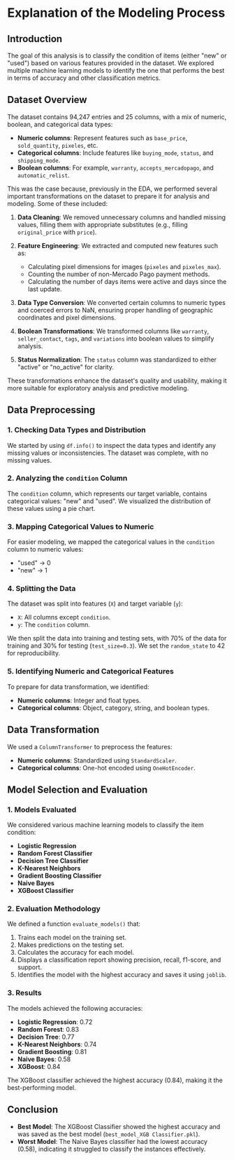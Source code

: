 # Explanation of the Modeling Process

## Introduction

The goal of this analysis is to classify the condition of items (either "new" or "used") based on various features provided in the dataset. We explored multiple machine learning models to identify the one that performs the best in terms of accuracy and other classification metrics.

## Dataset Overview

The dataset contains 94,247 entries and 25 columns, with a mix of numeric, boolean, and categorical data types:

- **Numeric columns**: Represent features such as `base_price`, `sold_quantity`, `pixeles`, etc.
- **Categorical columns**: Include features like `buying_mode`, `status`, and `shipping_mode`.
- **Boolean columns**: For example, `warranty`, `accepts_mercadopago`, and `automatic_relist`.


This was the case because, previously in the EDA, we performed several important transformations on the dataset to prepare it for analysis and modeling. Some of these included:

1. **Data Cleaning**: We removed unnecessary columns and handled missing values, filling them with appropriate substitutes (e.g., filling `original_price` with `price`).

2. **Feature Engineering**: We extracted and computed new features such as:
   - Calculating pixel dimensions for images (`pixeles` and `pixeles_max`).
   - Counting the number of non-Mercado Pago payment methods.
   - Calculating the number of days items were active and days since the last update.

3. **Data Type Conversion**: We converted certain columns to numeric types and coerced errors to NaN, ensuring proper handling of geographic coordinates and pixel dimensions.

4. **Boolean Transformations**: We transformed columns like `warranty`, `seller_contact`, `tags`, and `variations` into boolean values to simplify analysis.

5. **Status Normalization**: The `status` column was standardized to either "active" or "no_active" for clarity.

These transformations enhance the dataset's quality and usability, making it more suitable for exploratory analysis and predictive modeling.

## Data Preprocessing

### 1. Checking Data Types and Distribution

We started by using `df.info()` to inspect the data types and identify any missing values or inconsistencies. The dataset was complete, with no missing values.

### 2. Analyzing the `condition` Column

The `condition` column, which represents our target variable, contains categorical values: "new" and "used". We visualized the distribution of these values using a pie chart.

### 3. Mapping Categorical Values to Numeric

For easier modeling, we mapped the categorical values in the `condition` column to numeric values:
- "used" → 0
- "new" → 1

### 4. Splitting the Data

The dataset was split into features (`X`) and target variable (`y`):
- `X`: All columns except `condition`.
- `y`: The `condition` column.

We then split the data into training and testing sets, with 70% of the data for training and 30% for testing (`test_size=0.3`). We set the `random_state` to 42 for reproducibility.

### 5. Identifying Numeric and Categorical Features

To prepare for data transformation, we identified:
- **Numeric columns**: Integer and float types.
- **Categorical columns**: Object, category, string, and boolean types.

## Data Transformation

We used a `ColumnTransformer` to preprocess the features:
- **Numeric columns**: Standardized using `StandardScaler`.
- **Categorical columns**: One-hot encoded using `OneHotEncoder`.

## Model Selection and Evaluation

### 1. Models Evaluated

We considered various machine learning models to classify the item condition:
- **Logistic Regression**
- **Random Forest Classifier**
- **Decision Tree Classifier**
- **K-Nearest Neighbors**
- **Gradient Boosting Classifier**
- **Naive Bayes**
- **XGBoost Classifier**

### 2. Evaluation Methodology

We defined a function `evaluate_models()` that:
1. Trains each model on the training set.
2. Makes predictions on the testing set.
3. Calculates the accuracy for each model.
4. Displays a classification report showing precision, recall, f1-score, and support.
5. Identifies the model with the highest accuracy and saves it using `joblib`.

### 3. Results

The models achieved the following accuracies:
- **Logistic Regression**: 0.72
- **Random Forest**: 0.83
- **Decision Tree**: 0.77
- **K-Nearest Neighbors**: 0.74
- **Gradient Boosting**: 0.81
- **Naive Bayes**: 0.58
- **XGBoost**: 0.84

The XGBoost classifier achieved the highest accuracy (0.84), making it the best-performing model.

## Conclusion

- **Best Model**: The XGBoost Classifier showed the highest accuracy and was saved as the best model (`best_model_XGB Classifier.pkl`).
- **Worst Model**: The Naive Bayes classifier had the lowest accuracy (0.58), indicating it struggled to classify the instances effectively.


